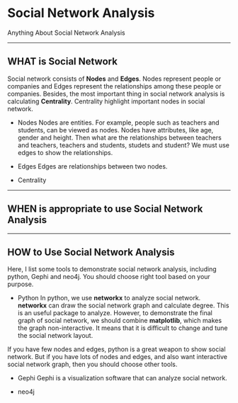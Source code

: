 # Social Network Analysis
Anything About Social Network Analysis

***
## WHAT is Social Network
Social network consists of **Nodes** and **Edges**. Nodes represent people or companies and Edges represent the relationships among these people or companies. Besides, the most important thing in social network analysis is calculating **Centrality**. Centrality highlight important nodes in social network.

* Nodes
Nodes are entities. For example, people such as teachers and students, can be viewed as nodes. Nodes have attributes, like age, gender and height. Then what are the relationships between teachers and teachers, teachers and students, studets and student? We must use edges to show the relationships.

* Edges
Edges are relationships between two nodes.

* Centrality

***
## WHEN is appropriate to use Social Network Analysis

***
## HOW to Use Social Network Analysis
Here, I list some tools to demonstrate social network analysis, including python, Gephi and neo4j. You should choose right tool based on your purpose.

* Python
In python, we use **networkx** to analyze social network. **networkx** can draw the social network graph and calculate degree. This is an useful package to analyze. However, to demonstrate the final graph of social network, we should combine **matplotlib**, which makes the graph non-interactive. It means that it is difficult to change and tune the social network layout.

If you have few nodes and edges, python is a great weapon to show social network. But if you have lots of nodes and edges, and also want interactive social network graph, then you should choose other tools.

* Gephi
Gephi is a visualization software that can analyze social network.

* neo4j
